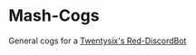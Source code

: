 # Mash-Cogs
General cogs for a [Twentysix's Red-DiscordBot](https://github.com/Twentysix26/Red-DiscordBot)
